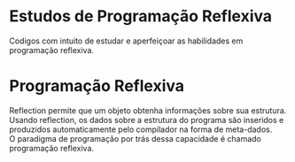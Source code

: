 # Estudos de Programação Reflexiva

  Codigos com intuito de estudar e aperfeiçoar as habilidades em programação reflexiva.

# Programação Reflexiva

  Reflection permite que um objeto obtenha informações sobre sua estrutura.  
  Usando reflection, os dados sobre a estrutura do programa são inseridos e produzidos automaticamente pelo compilador na forma de meta-dados.  
  O paradigma de programação por trás dessa capacidade é chamado programação reflexiva.
 
